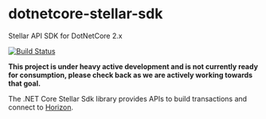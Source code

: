 # dotnetcore-stellar-sdk
Stellar API SDK for DotNetCore 2.x

[![Build Status](https://travis-ci.org/elucidsoft/dotnetcore-stellar-sdk.svg?branch=master)](https://travis-ci.org/elucidsoft/dotnetcore-stellar-sdk)

__This project is under heavy active development and is not currently ready for consumption, please check back as we are actively working towards that goal.__

The .NET Core Stellar Sdk library provides APIs to build transactions and connect to [Horizon](https://github.com/stellar/horizon).
 
 
